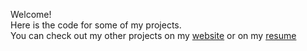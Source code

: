 Welcome!    
Here is the code for some of my projects.     
You can check out my other projects on my [website](http://www.clairepang.com/projects) or on my [resume](http://www.clairepang.com/resume)
